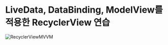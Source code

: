 # LiveData, DataBinding, ModelView를 적용한 RecyclerView 연습 
![RecyclerViewMVVM](https://user-images.githubusercontent.com/29132574/124344276-31e8f100-dc0c-11eb-8996-4819e89fc1a0.gif)
